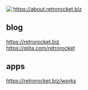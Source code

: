 <a href="https://github.com/anuraghazra/github-readme-stats"><img align="left" src="https://github-readme-stats.vercel.app/api/top-langs/?username=retrorocket"/></a>
https://about.retrorocket.biz

## blog
https://retrorocket.biz  
https://qiita.com/retrorocket

## apps
https://retrorocket.biz/works
